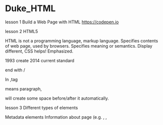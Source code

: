 # Duke_HTML

lesson 1
  Build a Web Page with HTML
  https://codepen.io

lesson 2
  HTML5

  HTML is not a programming language, markup language.
  Specifies contents of web page, used by browsers.
  Specifies meaning or semantics.
    Display different, CSS helps!
    Emphasized.

  1993 create
  2014 current standard

  end with /
  <html>
  </html>
  
  In <body>,tag <p> means paragraph, <p> will create some space before/after it automatically.
  
lesson 3
  Different types of elements
  
  Metadata elements
    Information about page (e.g. <html>, <head>, <title>)
  Sectioning elements
    Define regions (e.g. <body>, <h1>, <div>)
  
  Metadata elements
    <html>
      Contains all other elements
      Specifies using HTML standard
    <head>
      Information about the page: title, scripts, CSS
    <title>
      Specifies page title
      Nested inside <head> </head> tags

  Sectioning elements
    <body> 
      Contains all items seen on page
    <h1>
      Section header
      Also <h2>,<h3>,...<h6>, but normally h1 is larger than others
    <div>
      Defines section/division of web page
      Useful for CSS, grouping elements together 
      
 




